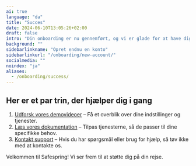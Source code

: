 ```yaml
---
ai: true
language: "da"
title: "Succes"
date: 2024-06-10T13:05:26+02:00
draft: false
intro: "Din onboarding er nu gennemført, og vi er glade for at have dig med hos os. Du er helt klar til at begynde at få glæde af alt det, vi tilbyder."
background: ""
sidebarlinkname: "Opret endnu en konto"
sidebarlinkurl: "/onboarding/new-account/"
socialmedia: ""
noindex: "ja"
aliases:
  - /onboarding/success/
---
```

## Her er et par trin, der hjælper dig i gang

1. [Udforsk vores demovideoer](/demo/) – Få et overblik over dine indstillinger og tjenester.
2. [Læs vores dokumentation](https://docs.safespring.com/) – Tilpas tjenesterne, så de passer til dine specifikke behov.
3. [Kontakt support](mailto:support@safespring.com) – Hvis du har spørgsmål eller brug for hjælp, så tøv ikke med at kontakte os.

Velkommen til Safespring! Vi ser frem til at støtte dig på din rejse.